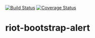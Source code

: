 [![Build Status](https://travis-ci.org/HugoWarsawDev/riot-bootstrap-alert.svg?branch=master)](https://travis-ci.org/HugoWarsawDev/riot-bootstrap-alert) [![Coverage Status](https://coveralls.io/repos/github/HugoWarsawDev/riot-bootstrap-alert/badge.svg)](https://coveralls.io/github/HugoWarsawDev/riot-bootstrap-alert)
# riot-bootstrap-alert
